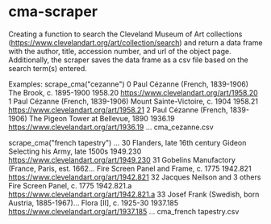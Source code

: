 # cma-scraper

Creating a function to search the Cleveland Museum of Art collections (https://www.clevelandart.org/art/collection/search) and return a data frame with the author, title, accession number, and url of the object page. Additionally, the scraper saves the data frame as a csv file based on the search term(s) entered.

Examples:
scrape_cma("cezanne")
0	Paul Cézanne (French, 1839-1906)	The Brook, c. 1895-1900	1958.20	https://www.clevelandart.org/art/1958.20
1	Paul Cézanne (French, 1839-1906)	Mount Sainte-Victoire, c. 1904	1958.21	https://www.clevelandart.org/art/1958.21
2	Paul Cézanne (French, 1839-1906)	The Pigeon Tower at Bellevue, 1890	1936.19	https://www.clevelandart.org/art/1936.19
...
cma_cezanne.csv

scrape_cma("french tapestry")
...
30	Flanders, late 16th century	Gideon Selecting his Army, late 1500s	1949.230	https://www.clevelandart.org/art/1949.230
31	Gobelins Manufactory (France, Paris, est. 1662...	Fire Screen Panel and Frame, c. 1775	1942.821	https://www.clevelandart.org/art/1942.821
32	Jacques Neilson and 3 others	Fire Screen Panel, c. 1775	1942.821.a	https://www.clevelandart.org/art/1942.821.a
33	Josef Frank (Swedish, born Austria, 1885-1967)...	Flora [II], c. 1925-30	1937.185	https://www.clevelandart.org/art/1937.185
...
cma_french tapestry.csv
